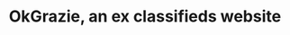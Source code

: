 ---
templateKey: index-page
title: OkGrazie, an ex classifieds website
image: /img/home-jumbotron.jpg
heading: OkGrazie introduces me to small/medium sized projects
subheading: Made in Visual Basic, C# and SQL Server
mainpitch:
  title: Why OkGrazie
  description: >
    OkGrazie was designed to compete with major classifieds websites, 
    carefully optimized for speed, and I was introducted to secure a website and a webserver.
description: >
  In 2011 I wanted to introduce me to a serious programming path, and I starded to searching for some business to not waste my time.
  I found that free classifieds were a good start and I thought (wrongly) that it was an easy business at that time to start with.
intro:
  blurbs:
    - image: /img/coffee.png
      text: >
        I worked almost 2 years in my spare time on OkGrazie and I learnt too much things about the path that needs a programmer to call himnself a good programmer.
        I don't think to be a problem solver and in Math I am not too much acquainted.
        The biggest thing learnt was that I got great limits and working on a project was hard and complicated.
    - image: /img/coffe-gear.png
      text: >
        First of all was the lack of material resources. Got a usb key with 1 Gb per month to navigate the web. I hadn't a smarphone, nor a solid technological base. I was all by myself and the future was an ingocnita. I desn't follow nothing but facebook and ansa science to keep updated about thechnology news. All was based on Windows. I doesn't follow HN. All this because my English was poor and it was 2 years that I doesn't use a PC.
    - image: /img/tutorials.png
      text: >
        From 2013 I kept up and running this http://www.okgrazie.it for about 3 years from when I finished to code.
        Never had serious server issues because I studied a lot and I resolved every little issue whaen I faced them. All on a single VPS, all by myself.
    - image: /img/meeting-space.png
      text: >
        We believe that good coffee has the power to bring people together.
        That’s why we decided to turn a corner of our shop into a cozy meeting
        space where you can hang out with fellow coffee lovers and learn about
        coffee making techniques. All of the artwork on display there is for
        sale. The full price you pay goes to the artist.
  heading: What we offer
  description: >
    Kaldi is the ultimmate spot for coffee lovers who want to learn about their
    java’s origin and support the farmers that grew it. We take coffee
    production, roasting and brewing seriously and we’re glad to pass that
    knowledge to anyone. This is an edit via identity...
main:
  heading: Great coffee with no compromises
  description: >
    We hold our coffee to the highest standards from the shrub to the cup.
    That’s why we’re meticulous and transparent about each step of the coffee’s
    journey. We personally visit each farm to make sure the conditions are
    optimal for the plants, farmers and the local environment.
  image1:
    alt: A close-up of a paper filter filled with ground coffee
    image: /img/products-grid3.jpg
  image2:
    alt: A green cup of a coffee on a wooden table
    image: /img/products-grid2.jpg
  image3:
    alt: Coffee beans
    image: /img/products-grid1.jpg
---